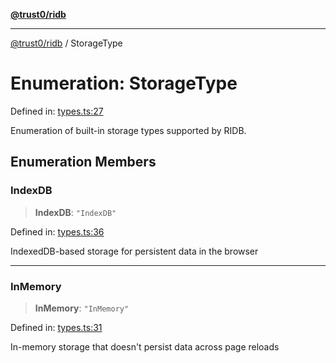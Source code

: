 [**@trust0/ridb**](../README.md)

***

[@trust0/ridb](../README.md) / StorageType

# Enumeration: StorageType

Defined in: [types.ts:27](https://github.com/trust0-project/RIDB/blob/59a8c69664bdaee614fc6abad891923f5042c1d4/packages/ridb/src/types.ts#L27)

Enumeration of built-in storage types supported by RIDB.

## Enumeration Members

### IndexDB

> **IndexDB**: `"IndexDB"`

Defined in: [types.ts:36](https://github.com/trust0-project/RIDB/blob/59a8c69664bdaee614fc6abad891923f5042c1d4/packages/ridb/src/types.ts#L36)

IndexedDB-based storage for persistent data in the browser

***

### InMemory

> **InMemory**: `"InMemory"`

Defined in: [types.ts:31](https://github.com/trust0-project/RIDB/blob/59a8c69664bdaee614fc6abad891923f5042c1d4/packages/ridb/src/types.ts#L31)

In-memory storage that doesn't persist data across page reloads
